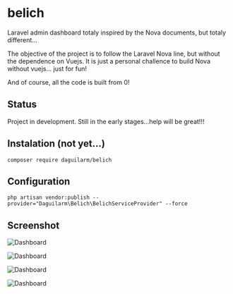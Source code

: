 # belich
Laravel admin dashboard totaly inspired by the Nova documents, but totaly different...

The objective of the project is to follow the Laravel Nova line, but without the dependence on Vuejs. It is just a personal challence to build Nova without vuejs... just for fun! 

And of course, all the code is built from 0!

## Status 

Project in development. Still in the early stages...help will be great!!!

## Instalation (not yet...)

`composer require daguilarm/belich`

## Configuration 

`php artisan vendor:publish --provider="Daguilarm\Belich\BelichServiceProvider" --force`

## Screenshot


![Dashboard](https://raw.githubusercontent.com/daguilarm/belich/master/documents/images/buttons.png?raw=true)

![Dashboard](https://raw.githubusercontent.com/daguilarm/belich/master/documents/images/deleted.png?raw=true)

![Dashboard](https://raw.githubusercontent.com/daguilarm/belich/master/documents/images/small/buttons-small-1.png?raw=true)

![Dashboard](https://raw.githubusercontent.com/daguilarm/belich/master/documents/images/small/buttons-small-2.png?raw=true)
